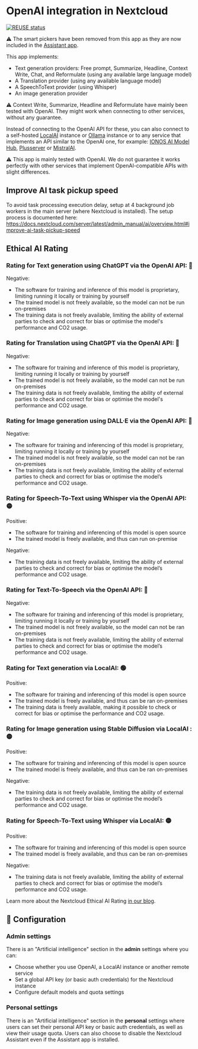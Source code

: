 <!--
  - SPDX-FileCopyrightText: 2022 Nextcloud GmbH and Nextcloud contributors
  - SPDX-License-Identifier: AGPL-3.0-or-later
-->
# OpenAI integration in Nextcloud

[![REUSE status](https://api.reuse.software/badge/github.com/nextcloud/integration_openai)](https://api.reuse.software/info/github.com/nextcloud/integration_openai)

:warning: The smart pickers have been removed from this app
as they are now included in the [Assistant app](https://apps.nextcloud.com/apps/assistant).

This app implements:

* Text generation providers: Free prompt, Summarize, Headline, Context Write, Chat, and Reformulate (using any available large language model)
* A Translation provider (using any available language model)
* A SpeechToText provider (using Whisper)
* An image generation provider

:warning: Context Write, Summarize, Headline and Reformulate have mainly been tested with OpenAI.
They might work when connecting to other services, without any guarantee.

Instead of connecting to the OpenAI API for these, you can also connect to a self-hosted [LocalAI](https://localai.io) instance or [Ollama](https://ollama.com/) instance
or to any service that implements an API similar to the OpenAI one, for example:
[IONOS AI Model Hub](https://docs.ionos.com/cloud/ai/ai-model-hub), [Plusserver](https://www.plusserver.com/en/ai-platform/) or [MistralAI](https://mistral.ai).

:warning: This app is mainly tested with OpenAI. We do not guarantee it works perfectly
with other services that implement OpenAI-compatible APIs with slight differences.

## Improve AI task pickup speed

To avoid task processing execution delay, setup at 4 background job workers in the main server (where Nextcloud is installed). The setup process is documented here: https://docs.nextcloud.com/server/latest/admin_manual/ai/overview.html#improve-ai-task-pickup-speed

## Ethical AI Rating
### Rating for Text generation using ChatGPT via the OpenAI API: 🔴

Negative:
* The software for training and inference of this model is proprietary, limiting running it locally or training by yourself
* The trained model is not freely available, so the model can not be run on-premises
* The training data is not freely available, limiting the ability of external parties to check and correct for bias or optimise the model's performance and CO2 usage.


### Rating for Translation using ChatGPT via the OpenAI API: 🔴

Negative:
* The software for training and inference of this model is proprietary, limiting running it locally or training by yourself
* The trained model is not freely available, so the model can not be run on-premises
* The training data is not freely available, limiting the ability of external parties to check and correct for bias or optimise the model's performance and CO2 usage.

### Rating for Image generation using DALL·E via the OpenAI API: 🔴

Negative:
* The software for training and inferencing of this model is proprietary, limiting running it locally or training by yourself
* The trained model is not freely available, so the model can not be ran on-premises
* The training data is not freely available, limiting the ability of external parties to check and correct for bias or optimise the model’s performance and CO2 usage.


### Rating for Speech-To-Text using Whisper via the OpenAI API: 🟡

Positive:
* The software for training and inferencing of this model is open source
* The trained model is freely available, and thus can run on-premise

Negative:
* The training data is not freely available, limiting the ability of external parties to check and correct for bias or optimise the model’s performance and CO2 usage.

### Rating for Text-To-Speech via the OpenAI API: 🔴

Negative:
* The software for training and inferencing of this model is proprietary, limiting running it locally or training by yourself
* The trained model is not freely available, so the model can not be ran on-premises
* The training data is not freely available, limiting the ability of external parties to check and correct for bias or optimise the model’s performance and CO2 usage.


### Rating for Text generation via LocalAI: 🟢

Positive:
* The software for training and inferencing of this model is open source
* The trained model is freely available, and thus can be ran on-premises
* The training data is freely available, making it possible to check or correct for bias or optimise the performance and CO2 usage.


### Rating for Image generation using Stable Diffusion via LocalAI : 🟡

Positive:
* The software for training and inferencing of this model is open source
* The trained model is freely available, and thus can be ran on-premises

Negative:
* The training data is not freely available, limiting the ability of external parties to check and correct for bias or optimise the model’s performance and CO2 usage.


### Rating for Speech-To-Text using Whisper via LocalAI: 🟡

Positive:
* The software for training and inferencing of this model is open source
* The trained model is freely available, and thus can be ran on-premises

Negative:
* The training data is not freely available, limiting the ability of external parties to check and correct for bias or optimise the model’s performance and CO2 usage.


Learn more about the Nextcloud Ethical AI Rating [in our blog](https://nextcloud.com/blog/nextcloud-ethical-ai-rating/).

## 🔧 Configuration

### Admin settings

There is an "Artificial intelligence" section in the **admin** settings where you can:
* Choose whether you use OpenAI, a LocalAI instance or another remote service
* Set a global API key (or basic auth credentials) for the Nextcloud instance
* Configure default models and quota settings

### Personal settings

There is an "Artificial intelligence" section in the **personal** settings where users can set their personal API key or basic auth credentials,
as well as view their usage quota.
Users can also choose to disable the Nextcloud Assistant even if the Assistant app is installed.
